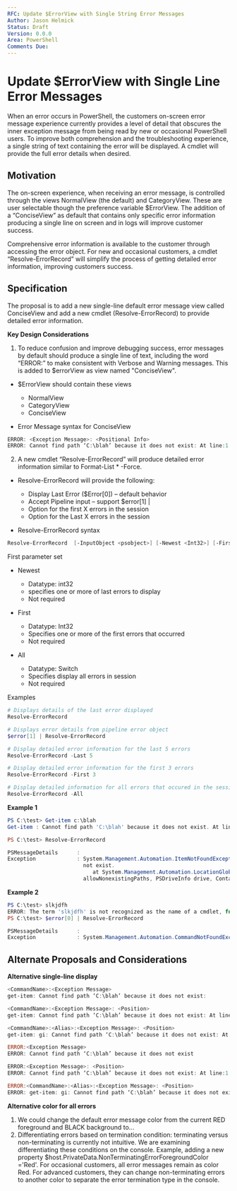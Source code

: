 ```yaml
---
RFC: Update $ErrorView with Single String Error Messages
Author: Jason Helmick
Status: Draft
Version: 0.0.0
Area: PowerShell
Comments Due: 
---
```


# Update $ErrorView with Single Line Error Messages

When an error occurs in PowerShell, the customers on-screen error message experience currently
provides a level of detail that obscures the inner exception message from being read by
new or occasional PowerShell users.
To improve both comprehension and the troubleshooting experience, a single string of text
containing the error will be displayed.  A cmdlet will provide the full error details when desired.

## Motivation

The on-screen experience, when receiving an error message,
is controlled through the views NormalView (the default) and CategoryView. These are user selectable though the preference variable $ErrorView.
The addition of a “ConciseView” as default that contains only specific error
information producing a single line on screen and in logs will improve customer success.

Comprehensive error information is available to the customer through
accessing the error object. For new and occasional customers,
a cmdlet “Resolve-ErrorRecord” will simplify the process of getting detailed error information, improving customers success.

## Specification

The proposal is to add a new single-line default error message view called ConciseView
and add a new cmdlet (Resolve-ErrorRecord) to provide detailed error information.

__Key Design Considerations__

1. To reduce confusion and improve debugging success,
error messages by default should produce a single line of text, including the word “ERROR:” to make consistent with Verbose and Warning messages. This is added to $errorView as view named "ConciseView".

- $ErrorView should contain these views

    + NormalView
    + CategoryView
    + ConciseView

- Error Message syntax for ConciseView

```powershell
ERROR: <Exception Message>: <Positional Info>
ERROR: Cannot find path ‘C:\blah’ because it does not exist: At line:1 char:1
```

2. A new cmdlet “Resolve-ErrorRecord” will produce detailed error information similar to Format-List * -Force.

- Resolve-ErrorRecord will provide the following:

    + Display Last Error ($Error[0]) – default behavior
    + Accept Pipeline input – support $error[1] |
    + Option for the first X errors in the session
    + Option for the Last X errors in the session

- Resolve-ErrorRecord syntax

```powershell
Resolve-ErrorRecord  [-InputObject <psobject>] [-Newest <Int32>] [-First <Int32>] [-All] [<CommonParameters>]
```

First parameter set

- Newest

    + Datatype: int32
    + specifies one or more of last errors to display
    + Not required

- First

    + Datatype: Int32
    + Specifies one or more of the first errors that occurred
    + Not required

- All

    + Datatype: Switch
    + Specifies display all errors in session
    + Not required

Examples

```powershell
# Displays details of the last error displayed
Resolve-ErrorRecord

# Displays error details from pipeline error object
$error[1] | Resolve-ErrorRecord

# Display detailed error information for the last 5 errors
Resolve-ErrorRecord -Last 5

# Display detailed error information for the first 3 errors
Resolve-ErrorRecord -First 3

# Display detailed information for all errors that occured in the session
Resolve-ErrorRecord -All
```
__Example 1__

```powershell
PS C:\test> Get-item c:\blah
Get-item : Cannot find path 'C:\blah' because it does not exist. At line:1 char:1

PS C:\test> Resolve-ErrorRecord

PSMessageDetails      :
Exception             : System.Management.Automation.ItemNotFoundException: Cannot find path 'C:\blah' because it does
                        not exist.
                           at System.Management.Automation.LocationGlobber.ExpandMshGlobPath(String path, Boolean
                        allowNonexistingPaths, PSDriveInfo drive, ContainerCmdletProvider 

```

__Example 2__

```powershell
PS C:\test> slkjdfh
ERROR: The term 'slkjdfh' is not recognized as the name of a cmdlet, function, script file, or operable program. At line:1 char:1
PS C:\test> $error[0] | Resolve-ErrorRecord

PSMessageDetails      :
Exception             : System.Management.Automation.CommandNotFoundException: The term 'slkjdfh' is not recognized as
```

## Alternate Proposals and Considerations

__Alternative single-line display__

```powershell
<CommandName>:<Exception Message>
get-item: Cannot find path ‘C:\blah’ because it does not exist:

<CommandName>:<Exception Message>: <Position>
get-item: Cannot find path ‘C:\blah’ because it does not exist: At line:1 char:1

<CommandName>:<Alias>:<Exception Message>: <Position>
get-item: gi: Cannot find path ‘C:\blah’ because it does not exist: At line:1 char:1

ERROR:<Exception Message>
ERROR: Cannot find path ‘C:\blah’ because it does not exist

ERROR:<Exception Message>: <Position>
ERROR: Cannot find path ‘C:\blah’ because it does not exist: At line:1 char:1

ERROR:<CommandName>:<Alias>:<Exception Message>: <Position>
ERROR: get-item: gi: Cannot find path ‘C:\blah’ because it does not exist: At line:1 char:1
```
__Alternative color for all errors__

1. We could change the default error message color from the current RED foreground and BLACK background to...
2. Differentiating errors based on termination condition: terminating versus non-terminating is currently not intuitive. We are examining differentiating these conditions on the console. Example, adding a new property $host.PrivateData.NonTerminatingErrorForegroundColor ='Red'.
For occasional customers, all error messages remain as color Red. For advanced customers, they can change non-terminating errors to another color to separate the error termination type in the console.
